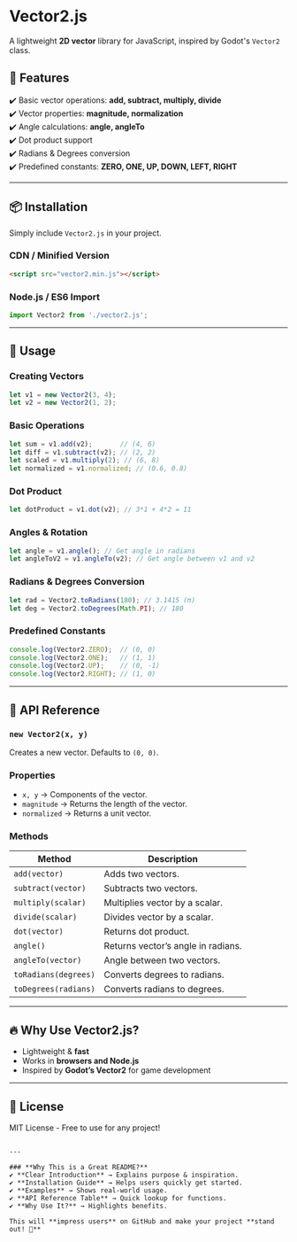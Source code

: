 
# Vector2.js  
A lightweight **2D vector** library for JavaScript, inspired by Godot's `Vector2` class.  

## 🚀 Features  
✔️ Basic vector operations: **add, subtract, multiply, divide**  
✔️ Vector properties: **magnitude, normalization**  
✔️ Angle calculations: **angle, angleTo**  
✔️ Dot product support  
✔️ Radians & Degrees conversion  
✔️ Predefined constants: **ZERO, ONE, UP, DOWN, LEFT, RIGHT**  

---

## 📦 Installation  
Simply include `Vector2.js` in your project.  

### **CDN / Minified Version**  
```html
<script src="vector2.min.js"></script>
```

### **Node.js / ES6 Import**
```js
import Vector2 from './vector2.js';
```

---

## 🎯 Usage  

### **Creating Vectors**
```js
let v1 = new Vector2(3, 4);
let v2 = new Vector2(1, 2);
```

### **Basic Operations**
```js
let sum = v1.add(v2);       // (4, 6)
let diff = v1.subtract(v2); // (2, 2)
let scaled = v1.multiply(2); // (6, 8)
let normalized = v1.normalized; // (0.6, 0.8)
```

### **Dot Product**
```js
let dotProduct = v1.dot(v2); // 3*1 + 4*2 = 11
```

### **Angles & Rotation**
```js
let angle = v1.angle(); // Get angle in radians
let angleToV2 = v1.angleTo(v2); // Get angle between v1 and v2
```

### **Radians & Degrees Conversion**
```js
let rad = Vector2.toRadians(180); // 3.1415 (π)
let deg = Vector2.toDegrees(Math.PI); // 180
```

### **Predefined Constants**
```js
console.log(Vector2.ZERO);  // (0, 0)
console.log(Vector2.ONE);   // (1, 1)
console.log(Vector2.UP);    // (0, -1)
console.log(Vector2.RIGHT); // (1, 0)
```

---

## 📜 API Reference

### `new Vector2(x, y)`
Creates a new vector. Defaults to `(0, 0)`.

### **Properties**
- `x, y` → Components of the vector.
- `magnitude` → Returns the length of the vector.
- `normalized` → Returns a unit vector.

### **Methods**
| Method | Description |
|--------|-------------|
| `add(vector)` | Adds two vectors. |
| `subtract(vector)` | Subtracts two vectors. |
| `multiply(scalar)` | Multiplies vector by a scalar. |
| `divide(scalar)` | Divides vector by a scalar. |
| `dot(vector)` | Returns dot product. |
| `angle()` | Returns vector’s angle in radians. |
| `angleTo(vector)` | Angle between two vectors. |
| `toRadians(degrees)` | Converts degrees to radians. |
| `toDegrees(radians)` | Converts radians to degrees. |

---

## 🔥 Why Use Vector2.js?
- Lightweight & **fast**
- Works in **browsers and Node.js**
- Inspired by **Godot’s Vector2** for game development  

---

## 📜 License  
MIT License - Free to use for any project!  
```

---

### **Why This is a Great README?**
✔ **Clear Introduction** → Explains purpose & inspiration.  
✔ **Installation Guide** → Helps users quickly get started.  
✔ **Examples** → Shows real-world usage.  
✔ **API Reference Table** → Quick lookup for functions.  
✔ **Why Use It?** → Highlights benefits.  

This will **impress users** on GitHub and make your project **stand out! 🚀**
